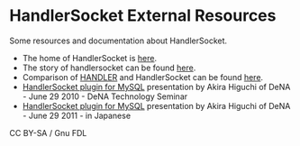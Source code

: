 
# HandlerSocket External Resources

Some resources and documentation about HandlerSocket.


* The home of HandlerSocket is [here](https://github.com/DeNA/HandlerSocket-Plugin-for-MySQL).
* The story of handlersocket can be found [here](https://yoshinorimatsunobu.blogspot.com/2010/10/using-mysql-as-nosql-story-for.html).
* Comparison of [HANDLER](../handler/README.md) and HandlerSocket can be found [here](https://varokism.blogspot.com/2010/12/using-mysql-as-nosql-story-for_27.html).
* [HandlerSocket plugin for MySQL](https://www.slideshare.net/akirahiguchi/handlersocket-20100629en-5698215) presentation by Akira Higuchi of DeNA - June 29 2010 - DeNA Technology Seminar
* [HandlerSocket plugin for MySQL](https://www.slideshare.net/akirahiguchi/handlersocket-plugin-for-mysql-4664154) presentation by Akira Higuchi of DeNA - June 29 2011 - in Japanese


CC BY-SA / Gnu FDL

